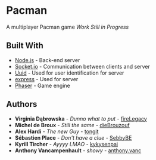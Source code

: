 # Pacman
A multiplayer Pacman game *Work Still in Progress*
## Built With

* [Node.js](https://nodejs.org/) - Back-end server
* [Socket.io](https://nodejs.org/en/) - Communication between clients and server
* [Uuid](https://www.npmjs.com/package/uuid) - Used for user identification for server
* [express](https://www.npmjs.com/package/express) - Used for server
* [Phaser](https://phaser.io/) - Game engine


## Authors

* **Virginia Dąbrowska** - *Dunno what to put* - [fireLegacy](https://gitlab.com/fireLegacy)
* **Michel de Broux** - *Still the same* - [dieBrouzouf](https://gitlab.com/dieBrouzouf)
* **Alex Hardi** - *The new Guy* - [tongit](https://gitlab.com/alexandre.hardi)
* **Sébastien Place** - *Don't have a clue* - [SebbyBE](https://github.com/SebbyBE)
* **Kyrill Tircher** - *Ayyyy LMAO* - [kykysenpai](https://github.com/kykysenpai)
* **Anthony Vancampenhault** - *showy* - [anthony.vanc](https://gitlab.com/anthony.vanc)